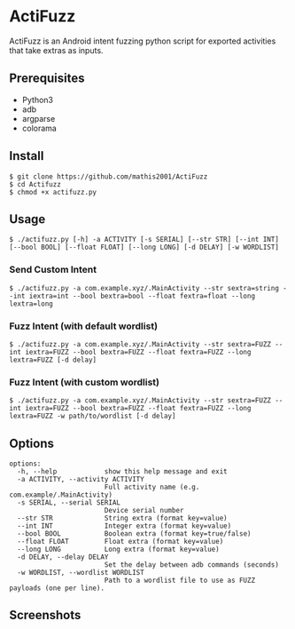 # ActiFuzz
ActiFuzz is an Android intent fuzzing python script for exported activities that take extras as inputs.

## Prerequisites

- Python3
- adb
- argparse
- colorama

## Install

```
$ git clone https://github.com/mathis2001/ActiFuzz
$ cd Actifuzz
$ chmod +x actifuzz.py
```

## Usage

```
$ ./actifuzz.py [-h] -a ACTIVITY [-s SERIAL] [--str STR] [--int INT] [--bool BOOL] [--float FLOAT] [--long LONG] [-d DELAY] [-w WORDLIST]
```

### Send Custom Intent

```
$ ./actifuzz.py -a com.example.xyz/.MainActivity --str sextra=string --int iextra=int --bool bextra=bool --float fextra=float --long lextra=long
```

### Fuzz Intent (with default wordlist)

```
$ ./actifuzz.py -a com.example.xyz/.MainActivity --str sextra=FUZZ --int iextra=FUZZ --bool bextra=FUZZ --float fextra=FUZZ --long lextra=FUZZ [-d delay]
```

### Fuzz Intent (with custom wordlist)

```
$ ./actifuzz.py -a com.example.xyz/.MainActivity --str sextra=FUZZ --int iextra=FUZZ --bool bextra=FUZZ --float fextra=FUZZ --long lextra=FUZZ -w path/to/wordlist [-d delay]
```

## Options

```
options:
  -h, --help            show this help message and exit
  -a ACTIVITY, --activity ACTIVITY
                        Full activity name (e.g. com.example/.MainActivity)
  -s SERIAL, --serial SERIAL
                        Device serial number
  --str STR             String extra (format key=value)
  --int INT             Integer extra (format key=value)
  --bool BOOL           Boolean extra (format key=true/false)
  --float FLOAT         Float extra (format key=value)
  --long LONG           Long extra (format key=value)
  -d DELAY, --delay DELAY
                        Set the delay between adb commands (seconds)
  -w WORDLIST, --wordlist WORDLIST
                        Path to a wordlist file to use as FUZZ payloads (one per line).
```

## Screenshots
